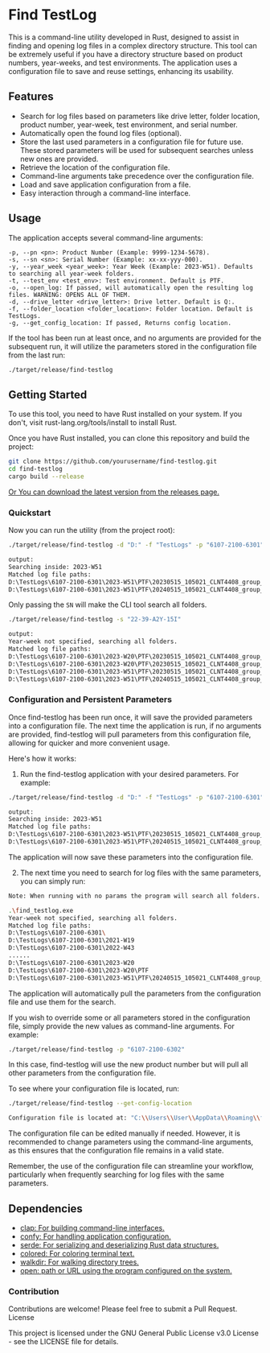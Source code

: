# Find TestLog

This is a command-line utility developed in Rust, designed to assist in finding and opening log files in a complex directory structure. This tool can be extremely useful if you have a directory structure based on product numbers, year-weeks, and test environments. The application uses a configuration file to save and reuse settings, enhancing its usability.

## Features
- Search for log files based on parameters like drive letter, folder location, product number, year-week, test environment, and serial number.
- Automatically open the found log files (optional).
- Store the last used parameters in a configuration file for future use. These stored parameters will be used for subsequent searches unless new ones are provided.
- Retrieve the location of the configuration file.
- Command-line arguments take precedence over the configuration file.
- Load and save application configuration from a file.
- Easy interaction through a command-line interface.

## Usage

The application accepts several command-line arguments:

    -p, --pn <pn>: Product Number (Example: 9999-1234-5678).
    -s, --sn <sn>: Serial Number (Example: xx-xx-yyy-000).
    -y, --year_week <year_week>: Year Week (Example: 2023-W51). Defaults to searching all year-week folders.
    -t, --test_env <test_env>: Test environment. Default is PTF.
    -o, --open_log: If passed, will automatically open the resulting log files. WARNING: OPENS ALL OF THEM.
    -d, --drive_letter <drive_letter>: Drive letter. Default is Q:.
    -f, --folder_location <folder_location>: Folder location. Default is TestLogs.
    -g, --get_config_location: If passed, Returns config location.

If the tool has been run at least once, and no arguments are provided for the subsequent run, it will utilize the parameters stored in the configuration file from the last run:

```bash
./target/release/find-testlog
```

## Getting Started

To use this tool, you need to have Rust installed on your system. If you don't, visit rust-lang.org/tools/install to install Rust.

Once you have Rust installed, you can clone this repository and build the project:
```bash
git clone https://github.com/yourusername/find-testlog.git
cd find-testlog
cargo build --release
```

[Or You can download the latest version from the releases page.](https://github.com/Flixis/find_testlog/releases)



### Quickstart
Now you can run the utility (from the project root):
```bash
./target/release/find-testlog -d "D:" -f "TestLogs" -p "6107-2100-6301" -y "2023-W51" -t "PTF" -s "22-39-A2Y-15I"

output:
Searching inside: 2023-W51
Matched log file paths:
D:\TestLogs\6107-2100-6301\2023-W51\PTF\20230515_105021_CLNT4408_group_0_22-39-A2Y-15I.log
D:\TestLogs\6107-2100-6301\2023-W51\PTF\20240515_105021_CLNT4408_group_0_22-39-A2Y-15I.log
```

Only passing the ``SN`` will make the CLI tool search all folders.

```bash
./target/release/find-testlog -s "22-39-A2Y-15I"

output:
Year-week not specified, searching all folders.
Matched log file paths:
D:\TestLogs\6107-2100-6301\2023-W20\PTF\20230515_105021_CLNT4408_group_0_22-39-A2Y-15I - Copy.log
D:\TestLogs\6107-2100-6301\2023-W20\PTF\20230515_105021_CLNT4408_group_0_22-39-A2Y-15I.log
D:\TestLogs\6107-2100-6301\2023-W51\PTF\20230515_105021_CLNT4408_group_0_22-39-A2Y-15I.log
D:\TestLogs\6107-2100-6301\2023-W51\PTF\20240515_105021_CLNT4408_group_0_22-39-A2Y-15I.log
```


### Configuration and Persistent Parameters

Once find-testlog has been run once, it will save the provided parameters into a configuration file. The next time the application is run, if no arguments are provided, find-testlog will pull parameters from this configuration file, allowing for quicker and more convenient usage.

Here's how it works:

1. Run the find-testlog application with your desired parameters. For example:
```bash
./target/release/find-testlog -d "D:" -f "TestLogs" -p "6107-2100-6301" -y "2023-W51" -t "PTF" -s "22-39-A2Y-15I"

output:
Searching inside: 2023-W51
Matched log file paths:
D:\TestLogs\6107-2100-6301\2023-W51\PTF\20230515_105021_CLNT4408_group_0_22-39-A2Y-15I.log
D:\TestLogs\6107-2100-6301\2023-W51\PTF\20240515_105021_CLNT4408_group_0_22-39-A2Y-15I.log
```
The application will now save these parameters into the configuration file.

2. The next time you need to search for log files with the same parameters, you can simply run:

```bash
Note: When running with no params the program will search all folders.

.\find_testlog.exe
Year-week not specified, searching all folders.
Matched log file paths:
D:\TestLogs\6107-2100-6301\
D:\TestLogs\6107-2100-6301\2021-W19
D:\TestLogs\6107-2100-6301\2022-W43
......
D:\TestLogs\6107-2100-6301\2023-W20
D:\TestLogs\6107-2100-6301\2023-W20\PTF
D:\TestLogs\6107-2100-6301\2023-W51\PTF\20240515_105021_CLNT4408_group_0_22-39-A2Y-15I.log
```    
The application will automatically pull the parameters from the configuration file and use them for the search.

If you wish to override some or all parameters stored in the configuration file, simply provide the new values as command-line arguments. For example:

```bash
./target/release/find-testlog -p "6107-2100-6302"
```
In this case, find-testlog will use the new product number but will pull all other parameters from the configuration file.

To see where your configuration file is located, run:

```bash
./target/release/find-testlog --get-config-location

Configuration file is located at: "C:\\Users\\User\\AppData\\Roaming\\find_testlog\\config\\default-config.toml"
```

The configuration file can be edited manually if needed. However, it is recommended to change parameters using the command-line arguments, as this ensures that the configuration file remains in a valid state.

Remember, the use of the configuration file can streamline your workflow, particularly when frequently searching for log files with the same parameters.

## Dependencies

- [clap: For building command-line interfaces.](https://docs.rs/crate/clap/4.3.17)
- [confy: For handling application configuration.](https://docs.rs/crate/confy/0.5.1)
- [serde: For serializing and deserializing Rust data structures.](https://docs.rs/crate/serde/1.0.163)
- [colored: For coloring terminal text.](https://docs.rs/crate/colored/2.0.4)
- [walkdir: For walking directory trees.](https://docs.rs/crate/walkdir/2.3.3)
- [open: path or URL using the program configured on the system. ](https://docs.rs/crate/open/5.0.0)

### Contribution

Contributions are welcome! Please feel free to submit a Pull Request.
License

This project is licensed under the GNU General Public License v3.0 License - see the LICENSE file for details.
